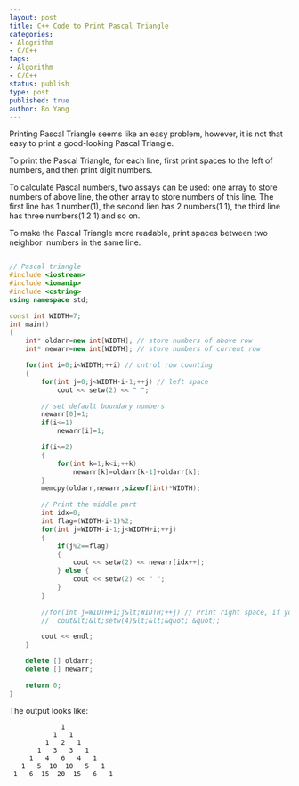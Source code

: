 ```yaml
---
layout: post
title: C++ Code to Print Pascal Triangle
categories: 
- Alogrithm
- C/C++
tags:
- Algorithm
- C/C++
status: publish
type: post
published: true
author: Bo Yang
---
```


Printing Pascal Triangle seems like an easy problem, however, it is not that easy to print a good-looking Pascal Triangle.

To print the Pascal Triangle, for each line, first print spaces to the left of numbers, and then print digit numbers.

To calculate Pascal numbers, two assays can be used: one array to store numbers of above line, the other array to store numbers of this line. The first line has 1 number(1), the second lien has 2 numbers(1 1), the third line has three numbers(1 2 1) and so on.

To make the Pascal Triangle more readable, print spaces between two neighbor &nbsp;numbers in the same line.

~~~cpp

// Pascal triangle
#include <iostream>
#include <iomanip>
#include <cstring>
using namespace std;

const int WIDTH=7;
int main()
{
	int* oldarr=new int[WIDTH]; // store numbers of above row
	int* newarr=new int[WIDTH]; // store numbers of current row

	for(int i=0;i<WIDTH;++i) // cntrol row counting
	{
		for(int j=0;j<WIDTH-i-1;++j) // left space
			cout << setw(2) << " ";

		// set default boundary numbers
		newarr[0]=1;
		if(i<=1)
			newarr[i]=1;

		if(i<=2)
		{
			for(int k=1;k<i;++k)
				newarr[k]=oldarr[k-1]+oldarr[k];
		}
		memcpy(oldarr,newarr,sizeof(int)*WIDTH);

		// Print the middle part
		int idx=0;
		int flag=(WIDTH-i-1)%2;
		for(int j=WIDTH-i-1;j<WIDTH+i;++j)
		{
			if(j%2==flag)
			{
				cout << setw(2) << newarr[idx++];
			} else {
				cout << setw(2) << " ";
			}
		}
		
		//for(int j=WIDTH+i;j&lt;WIDTH;++j) // Print right space, if you like
		//	cout&lt;&lt;setw(4)&lt;&lt;&quot; &quot;;

		cout << endl;
	}

	delete [] oldarr;
	delete [] newarr;

	return 0;
}
~~~

The output looks like:

~~~
             1
           1   1
         1   2   1
       1   3   3   1
     1   4   6   4   1
   1   5  10  10   5   1
 1   6  15  20  15   6   1

~~~
